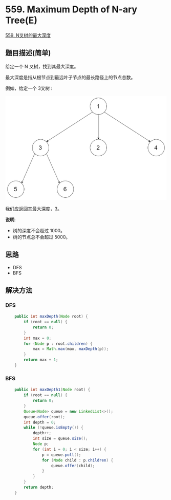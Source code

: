 
# 559. Maximum Depth of N-ary Tree(E)
 
[559. N叉树的最大深度](https://leetcode-cn.com/problems/maximum-depth-of-n-ary-tree/)

## 题目描述(简单)

给定一个 N 叉树，找到其最大深度。

最大深度是指从根节点到最远叶子节点的最长路径上的节点总数。

例如，给定一个 3叉树 :

![](../as/../assets/leetcode-note/501-600/559-p-1.png)

我们应返回其最大深度，3。

**说明**:
- 树的深度不会超过 1000。
- 树的节点总不会超过 5000。



## 思路

- DFS
- BFS

## 解决方法

### DFS

```java
    public int maxDepth(Node root) {
        if (root == null) {
            return 0;
        }
        int max = 0;
        for (Node p : root.children) {
            max = Math.max(max, maxDepth(p));
        }
        return max + 1;
    }
```

### BFS

```java
    public int maxDepth1(Node root) {
        if (root == null) {
            return 0;
        }
        Queue<Node> queue = new LinkedList<>();
        queue.offer(root);
        int depth = 0;
        while (!queue.isEmpty()) {
            depth++;
            int size = queue.size();
            Node p;
            for (int i = 0; i < size; i++) {
                p = queue.poll();
                for (Node child : p.children) {
                    queue.offer(child);
                }
            }
        }
        return depth;
    }
```